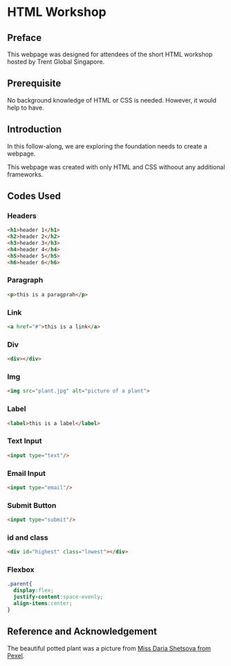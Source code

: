 # HTML Workshop

## Preface

This webpage was designed for attendees of the short HTML workshop hosted by Trent Global Singapore.

## Prerequisite

No background knowledge of HTML or CSS is needed. However, it would help to have.

## Introduction

In this follow-along, we are exploring the foundation needs to create a webpage.

This webpage was created with only HTML and CSS withoout any additional frameworks.

## Codes Used

### Headers

```HTML
<h1>header 1</h1>
<h2>header 2</h2>
<h3>header 3</h3>
<h4>header 4</h4>
<h5>header 5</h5>
<h6>header 6</h6>
```

### Paragraph

```HTML
<p>this is a paragprah</p>
```

### Link

```HTML
<a href="#">this is a link</a>
```

### Div

```HTML
<div></div>
```

### Img

```HTML
<img src="plant.jpg" alt="picture of a plant">
```

### Label

```HTML
<label>this is a label</label>
```

### Text Input

```HTML
<input type="text"/>
```

### Email Input

```HTML
<input type="email"/>
```

### Submit Button

```HTML
<input type="submit"/>
```

### id and class

```HTML
<div id="highest" class="lowest"></div>
```

### Flexbox

```CSS
.parent{
  display:flex;
  justify-content:space-evenly;
  align-items:center;
}
```

## Reference and Acknowledgement

The beautiful potted plant was a picture from [Miss Daria Shetsova from Pexel](https://www.pexels.com/@daria).
